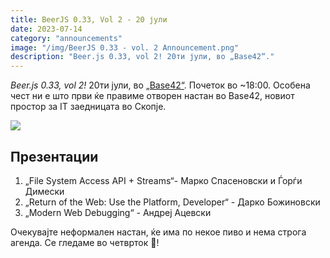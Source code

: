 ```yaml
---
title: BeerJS 0.33, Vol 2 - 20 јули
date: 2023-07-14
category: "announcements"
image: "/img/BeerJS 0.33 - vol. 2 Announcement.png"
description: "Beer.js 0.33, vol 2! 20ти јули, во „Base42“."
---
```


_Beer.js 0.33, vol 2!_ 20ти јули, во [„Base42“](https://42.mk). Почеток во ~18:00. Особена чест ни е што први ќе правиме
отворен настан во Base42, новиот простор за IT заедницата во Скопје.

<img src="/img/BeerJS 0.33 - vol. 2 Announcement.png" />

## Презентации

1. „File System Access API + Streams“- Марко Спасеновски и Ѓорѓи Димески
2. „Return of the Web: Use the Platform, Developer“ - Дарко Божиновски
3. „Modern Web Debugging“ - Андреј Ацевски

Очекувајте неформален настан, ќе има по некое пиво и нема строга агенда. Се гледаме во четврток 🍻!
